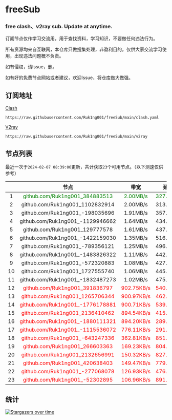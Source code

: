 # freeSub
### free clash、v2ray sub. Update at anytime.

订阅节点仅作学习交流用，用于查找资料，学习知识，不要做任何违法行为。

所有资源均来自互联网，本仓库只做搜集处理，非盈利目的，仅供大家交流学习使用，出现违法问题概不负责。

如有侵权，请Issue，删。

如有好的免费节点网站或者建议，欢迎Issue，将仓库做大做强。

## 订阅地址
[Clash](https://raw.githubusercontent.com/Ruk1ng001/freeSub/main/clash.yaml)
```
https://raw.githubusercontent.com/Ruk1ng001/freeSub/main/clash.yaml
```
[V2ray](https://raw.githubusercontent.com/Ruk1ng001/freeSub/main/v2ray)
```
https://raw.githubusercontent.com/Ruk1ng001/freeSub/main/v2ray
```

## 节点列表

最近一次于`2024-02-07 08:39:06`更新，共计获取`23`个可用节点。（以下测速仅供参考）

|  | 节点 | 带宽 | 延迟 |
|:-:|:--:|:--:|:--:|
 | 1 | <font color=green>github.com/Ruk1ng001_384883513</font> | <font color=green>2.00MB/s</font> | <font color=green>327.00ms</font> |
 | 2 | github.com/Ruk1ng001_1102832914 | 2.00MB/s | 313.00ms |
 | 3 | github.com/Ruk1ng001_-198035696 | 1.91MB/s | 357.00ms |
 | 4 | github.com/Ruk1ng001_-1129946662 | 1.64MB/s | 434.00ms |
 | 5 | github.com/Ruk1ng001_129777578 | 1.61MB/s | 437.00ms |
 | 6 | github.com/Ruk1ng001_-1422159030 | 1.35MB/s | 516.00ms |
 | 7 | github.com/Ruk1ng001_-789356121 | 1.25MB/s | 496.00ms |
 | 8 | github.com/Ruk1ng001_-1483826322 | 1.11MB/s | 442.00ms |
 | 9 | github.com/Ruk1ng001_-572320883 | 1.08MB/s | 427.00ms |
 | 10 | github.com/Ruk1ng001_1727555740 | 1.06MB/s | 445.00ms |
 | 11 | github.com/Ruk1ng001_-1832487273 | 1.02MB/s | 475.00ms |
 | 12 | <font color=red>github.com/Ruk1ng001_391836797</font> | <font color=red>902.75KB/s</font> | <font color=red>540.00ms</font> |
 | 13 | <font color=red>github.com/Ruk1ng001_1265706344</font> | <font color=red>900.97KB/s</font> | <font color=red>462.00ms</font> |
 | 14 | <font color=red>github.com/Ruk1ng001_-1776178881</font> | <font color=red>900.71KB/s</font> | <font color=red>539.00ms</font> |
 | 15 | <font color=red>github.com/Ruk1ng001_2136410462</font> | <font color=red>894.54KB/s</font> | <font color=red>415.00ms</font> |
 | 16 | <font color=red>github.com/Ruk1ng001_-1880111321</font> | <font color=red>894.20KB/s</font> | <font color=red>289.00ms</font> |
 | 17 | <font color=red>github.com/Ruk1ng001_-1115536072</font> | <font color=red>776.11KB/s</font> | <font color=red>291.00ms</font> |
 | 18 | <font color=red>github.com/Ruk1ng001_-643247336</font> | <font color=red>362.81KB/s</font> | <font color=red>851.00ms</font> |
 | 19 | <font color=red>github.com/Ruk1ng001_266603363</font> | <font color=red>169.23KB/s</font> | <font color=red>804.00ms</font> |
 | 20 | <font color=red>github.com/Ruk1ng001_2132656991</font> | <font color=red>150.32KB/s</font> | <font color=red>827.00ms</font> |
 | 21 | <font color=red>github.com/Ruk1ng001_420638403</font> | <font color=red>149.47KB/s</font> | <font color=red>779.00ms</font> |
 | 22 | <font color=red>github.com/Ruk1ng001_-277068078</font> | <font color=red>126.93KB/s</font> | <font color=red>476.00ms</font> |
 | 23 | <font color=red>github.com/Ruk1ng001_-52302895</font> | <font color=red>106.96KB/s</font> | <font color=red>891.00ms</font> |


## 统计

[![Stargazers over time](https://starchart.cc/Ruk1ng001/freeSub.svg)](https://starchart.cc/Ruk1ng001/freeSub)